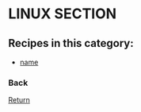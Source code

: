 # LINUX SECTION

## Recipes in this category:

- [name](#)

### Back

[Return](https://updatedlinux.github.io/) 

